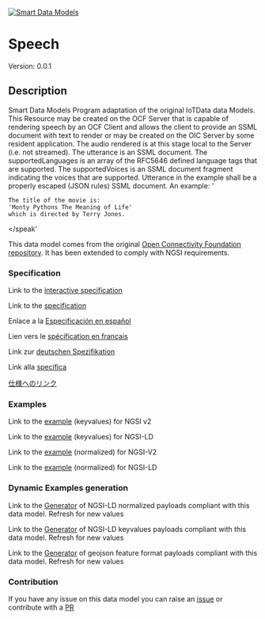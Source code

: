 [![Smart Data Models](https://smartdatamodels.org/wp-content/uploads/2022/01/SmartDataModels_logo.png "Logo")](https://smartdatamodels.org)
# Speech
Version: 0.0.1

## Description 

Smart Data Models Program adaptation of the original IoTData data Models. This Resource may be created on the OCF Server that is capable of rendering speech by an OCF Client and allows the client to provide an SSML document with text to render  or may be created on the OIC Server by some resident application. The audio rendered is at this stage local to the Server (i.e. not streamed). The utterance is an SSML document. The supportedLanguages is an array of the RFC5646 defined language tags that are supported. The supportedVoices is an SSML document fragment indicating the voices that are supported. Utterance in the example shall be a properly escaped (JSON rules) SSML document. An example:   '<?xml version='1.0' encoding='ISO-8859-1'?>    <speak version='1.1' xmlns='http://www.w3.org/2001/10/synthesis'    	xmlns:xsi='http://www.w3.org/2001/XMLSchema-instance'    	xsi:schemaLocation='http://www.w3.org/2001/10/synthesis    	http://www.w3.org/TR/speech-synthesis11/synthesis.xsd'    	xml:lang='en-US'>        	The title of the movie is:    	'Monty Pythons The Meaning of Life'    	which is directed by Terry Jones.    </speak' 

This data model comes from the original [Open Connectivity Foundation repository](https://github.com/openconnectivityfoundation/IoTDataModels). It has been extended to comply with NGSI requirements.
### Specification

Link to the [interactive specification](https://swagger.lab.fiware.org/?url=https://smart-data-models.github.io/dataModel.OCF/Speech/swagger.yaml)

Link to the [specification](https://github.com/smart-data-models/dataModel.OCF/blob/master/Speech/doc/spec.md)

Enlace a la [Especificación en español](https://github.com/smart-data-models/dataModel.OCF/blob/master/Speech/doc/spec_ES.md)

Lien vers le [spécification en français](https://github.com/smart-data-models/dataModel.OCF/blob/master/Speech/doc/spec_FR.md)

Link zur [deutschen Spezifikation](https://github.com/smart-data-models/dataModel.OCF/blob/master/Speech/doc/spec_DE.md)

Link alla [specifica](https://github.com/smart-data-models/dataModel.OCF/blob/master/Speech/doc/spec_IT.md)

[仕様へのリンク](https://github.com/smart-data-models/dataModel.OCF/blob/master/Speech/doc/spec_JA.md)
### Examples

Link to the [example](https://smart-data-models.github.io/dataModel.OCF/Speech/examples/example.json) (keyvalues) for NGSI v2

Link to the [example](https://smart-data-models.github.io/dataModel.OCF/Speech/examples/example.jsonld) (keyvalues) for NGSI-LD

Link to the [example](https://smart-data-models.github.io/dataModel.OCF/Speech/examples/example-normalized.json) (normalized) for NGSI-V2

Link to the [example](https://smart-data-models.github.io/dataModel.OCF/Speech/examples/example-normalized.jsonld) (normalized) for NGSI-LD
### Dynamic Examples generation

Link to the [Generator](https://smartdatamodels.org/extra/ngsi-ld_generator.php?schemaUrl=https://raw.githubusercontent.com/smart-data-models/dataModel.OCF/master/Speech/schema.json&email=info@smartdatamodels.org) of NGSI-LD normalized payloads compliant with this data model. Refresh for new values

Link to the [Generator](https://smartdatamodels.org/extra/ngsi-ld_generator_keyvalues.php?schemaUrl=https://raw.githubusercontent.com/smart-data-models/dataModel.OCF/master/Speech/schema.json&email=info@smartdatamodels.org) of NGSI-LD keyvalues payloads compliant with this data model. Refresh for new values

Link to the [Generator](https://smartdatamodels.org/extra/geojson_features_generator.php?schemaUrl=https://raw.githubusercontent.com/smart-data-models/dataModel.OCF/master/Speech/schema.json&email=info@smartdatamodels.org) of geojson feature format payloads compliant with this data model. Refresh for new values
### Contribution

 If you have any issue on this data model you can raise an [issue](https://github.com/smart-data-models/dataModel.OCF/issues)  or contribute with a [PR](https://github.com/smart-data-models/dataModel.OCF/pulls)